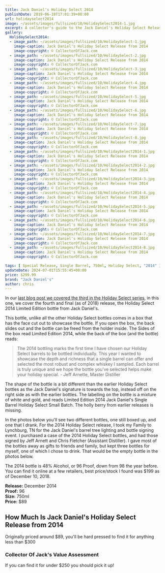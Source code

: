 ```yaml
---
title: Jack Daniel's Holiday Select 2014
publishDate: 2019-06-18T17:01:39+00:00
url: holidayselect2014
image: ~/assets/images/fullsized/10/HolidaySelect2014-1.jpg
excerpt: A collector's guide to the Jack Daniel's Holiday Select Release from 2014
gallery:
  HolidaySelect2014:
  - image_path: ~/assets/images/fullsized/10/HolidaySelect-1.jpg
    image-caption: Jack Daniel's Holiday Select Release from 2014
    image-copyright: © CollectorOfJack.com
  - image_path: ~/assets/images/fullsized/10/HolidaySelect-2.jpg
    image-caption: Jack Daniel's Holiday Select Release from 2014
    image-copyright: © CollectorOfJack.com
  - image_path: ~/assets/images/fullsized/10/HolidaySelect-3.jpg
    image-caption: Jack Daniel's Holiday Select Release from 2014
    image-copyright: © CollectorOfJack.com
  - image_path: ~/assets/images/fullsized/10/HolidaySelect-4.jpg
    image-caption: Jack Daniel's Holiday Select Release from 2014
    image-copyright: © CollectorOfJack.com
  - image_path: ~/assets/images/fullsized/10/HolidaySelect-5.jpg
    image-caption: Jack Daniel's Holiday Select Release from 2014
    image-copyright: © CollectorOfJack.com
  - image_path: ~/assets/images/fullsized/10/HolidaySelect-6.jpg
    image-caption: Jack Daniel's Holiday Select Release from 2014
    image-copyright: © CollectorOfJack.com
  - image_path: ~/assets/images/fullsized/10/HolidaySelect-7.jpg
    image-caption: Jack Daniel's Holiday Select Release from 2014
    image-copyright: © CollectorOfJack.com
  - image_path: ~/assets/images/fullsized/10/HolidaySelect-8.jpg
    image-caption: Jack Daniel's Holiday Select Release from 2014
    image-copyright: © CollectorOfJack.com
  - image_path: ~/assets/images/fullsized/10/HolidaySelect2014-1.jpg
    image-caption: Jack Daniel's Holiday Select Release from 2014
    image-copyright: © CollectorOfJack.com
  - image_path: ~/assets/images/fullsized/10/HolidaySelect2014-2.jpg
    image-caption: Jack Daniel's Holiday Select Release from 2014
    image-copyright: © CollectorOfJack.com
  - image_path: ~/assets/images/fullsized/10/HolidaySelect2014-3.jpg
    image-caption: Jack Daniel's Holiday Select Release from 2014
    image-copyright: © CollectorOfJack.com
  - image_path: ~/assets/images/fullsized/10/HolidaySelect2014-4.jpg
    image-caption: Jack Daniel's Holiday Select Release from 2014
    image-copyright: © CollectorOfJack.com
  - image_path: ~/assets/images/fullsized/10/HolidaySelect2014-5.jpg
    image-caption: Jack Daniel's Holiday Select Release from 2014
    image-copyright: © CollectorOfJack.com
  - image_path: ~/assets/images/fullsized/10/HolidaySelect2014-6.jpg
    image-caption: Jack Daniel's Holiday Select Release from 2014
    image-copyright: © CollectorOfJack.com
  - image_path: ~/assets/images/fullsized/10/HolidaySelect2014-7.jpg
    image-caption: Jack Daniel's Holiday Select Release from 2014
    image-copyright: © CollectorOfJack.com
  - image_path: ~/assets/images/fullsized/10/HolidaySelect2014-8.jpg
    image-caption: Jack Daniel's Holiday Select Release from 2014
    image-copyright: © CollectorOfJack.com

tags: [ Special Release, Single Barrel, 750ml, Holiday Select, "2014" ]
updateDate: 2024-07-01T15:55:45+00:00
price: $299.99
brand: "Jack Daniel's"
author: chris
---
```

In our [last blog post we covered the third in the Holiday Select series](/HolidaySelect2013), in this one, we cover the fourth and final (as of 2018) release, the Holiday Select 2014 Limited Edition bottle from Jack Daniel's. 

This bottle, unlike all the other Holiday Select bottles comes in a box that has the face cut out to showcase the bottle. If you open the box, the back slides out and the bottle can be freed from the holder inside. The Sides of the box read Limited Edition 2014, while the back of the box (and the bottle) reads:

> The 2014 bottling marks the first time I have chosen our Holiday Select barrels to be bottled individually. This year I wanted to showcase the depth and richness that a single barrel can offer and selected the most robust and complex whiskey I sampled. Each barrel is truly unique and we hope the bottle you've selected helps make your holiday special. - Jeff Arnette, Master Distiller

The shape of the bottle is a bit different than the earlier Holiday Select bottles as the Jack Daniel's signature is towards the top, instead off on the right side as with the earlier bottles. The labelling on the bottle is a mixture of white and gold, and reads Limited Edition 2014 Jack Daniel's Single Barrel Holiday Select Small Batch. The holly berry from earlier releases is missing.

In the photos below you'll see two different bottles, one still boxed up, and one that I drank. For the 2014 Holiday Select release, I took my Family to Lynchburg, TN for the Jack Daniel's barrel tree lighting and bottle signing event. I purchased a case of the 2014 Holiday Select bottles, and had those signed by Jeff Arnett and Chris Fletcher (Assistant Distiller). I gave most of the bottles away as gifts to friends and family, but kept three bottles for myself, one of which I chose to drink. That would be the empty bottle in the photos below.

The 2014 bottle is 48% Alcohol, or 96 Proof, down from 98 the year before. You can find it online at a few retailers, best price/stock I found was $199 as of December 10, 2018. 

**Release:** December 2014  
**Proof:** 96  
**Size:** 750ml  
**Price:** $89  

## How Much Is Jack Daniel's Holiday Select Release from 2014
Originally priced around $89, you'll be hard pressed to find it for anything less than $300
 
### Collector Of Jack's Value Assessment
If you can find it for under $250 you should pick it up!


